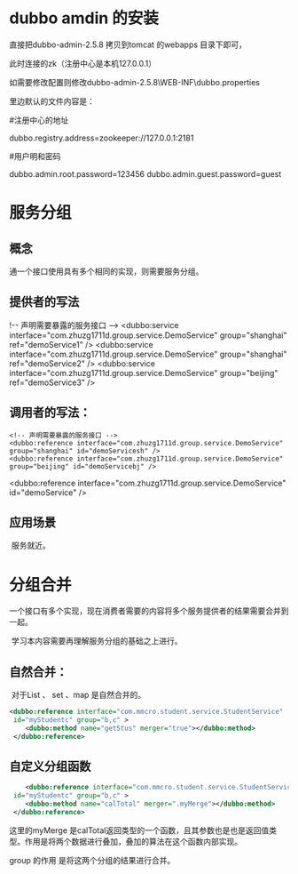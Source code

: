 # dubbo amdin 的安装

  直接把dubbo-admin-2.5.8 拷贝到tomcat 的webapps 目录下即可，

 此时连接的zk（注册中心是本机127.0.0.1）

如需要修改配置则修改dubbo-admin-2.5.8\WEB-INF\dubbo.properties

里边默认的文件内容是：



#注册中心的地址

dubbo.registry.address=zookeeper://127.0.0.1:2181

#用户明和密码  

dubbo.admin.root.password=123456
dubbo.admin.guest.password=guest





# 服务分组

## 概念

   通一个接口使用具有多个相同的实现，则需要服务分组。

##   提供者的写法



!-- 声明需要暴露的服务接口 -->
<dubbo:service interface="com.zhuzg1711d.group.service.DemoService"  group="shanghai" ref="demoService1" />
<dubbo:service interface="com.zhuzg1711d.group.service.DemoService"  group="shanghai"  ref="demoService2" />
<dubbo:service interface="com.zhuzg1711d.group.service.DemoService" group="beijing" ref="demoService3" />



## 调用者的写法：



    <!-- 声明需要暴露的服务接口 -->
    <dubbo:reference interface="com.zhuzg1711d.group.service.DemoService" group="shanghai" id="demoServicesh" />
    <dubbo:reference interface="com.zhuzg1711d.group.service.DemoService" group="beijing" id="demoServicebj" />
 <dubbo:reference interface="com.zhuzg1711d.group.service.DemoService" id="demoService" />



## 应用场景

​      服务就近。



# 分组合并

​	一个接口有多个实现，现在消费者需要的内容将多个服务提供者的结果需要合并到一起。

​      学习本内容需要再理解服务分组的基础之上进行。

## 自然合并：

​	对于List 、 set 、map 是自然合并的。

```xml
<dubbo:reference interface="com.mmcro.student.service.StudentService" 
 id="myStudentc" group="b,c" >
 	<dubbo:method name="getStus" merger="true"></dubbo:method>
 </dubbo:reference>
```


## 自定义分组函数

```xml
    <dubbo:reference interface="com.mmcro.student.service.StudentService" 
 id="myStudentc" group="b,c" >
 	<dubbo:method name="calTotal" merger=".myMerge"></dubbo:method>
 </dubbo:reference>
```
  这里的myMerge 是calTotal返回类型的一个函数，且其参数也是也是返回值类型。作用是将两个数据进行叠加，叠加的算法在这个函数内部实现。

 group 的作用 是将这两个分组的结果进行合并。



#     

